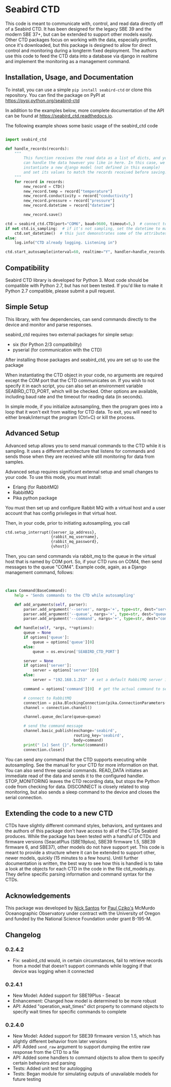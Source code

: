 # Seabird CTD
This code is meant to communicate with, control, and read data directly
off of a Seabird CTD. It has been designed for the legacy SBE 39 and the
modern SBE 37+, but can be extended to support other models easily. Other
CTD packages focus on working with the data, especially profiles, once it's downloaded, but this
package is designed to allow for direct control and monitoring during a
longterm fixed deployment. The authors use this code to feed the CTD data
into a database via django in realtime and implement the monitoring as a
management command.

## Installation, Usage, and Documentation
To install, you can use a simple `pip install seabird-ctd` or clone this
repository. You can find the package on PyPI at https://pypi.python.org/seabird-ctd

In addition to the examples below, more complete documentation of the API
can be found at https://seabird_ctd.readthedocs.io.

The following example shows some basic usage of the seabird_ctd code
```python

import seabird_ctd

def handle_records(records):
    """
        This function receives the read data as a list of dicts, and you
        can handle the data however you like in here. In this case, we
        instantiate a new django model (not defined in this example)
        and set its values to match the records received before saving.
    """
	for record in records:
		new_record = CTD()
		new_record.temp = record["temperature"]
		new_record.conductivity = record["conductivity"]
		new_record.pressure = record["pressure"]
		new_record.datetime = record["datetime"]

		new_record.save()

ctd = seabird_ctd.CTD(port="COM6", baud=9600, timeout=5,)  # connect to the device itself over pyserial
if not ctd.is_sampling:  # if it's not sampling, set the datetime to match current device, otherwise, we can't
    ctd.set_datetime()  # this just demonstrates some of the attributes it parses from the status message
else:
    log.info("CTD already logging. Listening in")

ctd.start_autosample(interval=60, realtime="Y", handler=handle_records, no_stop=True)  # start listening in to autosampling results. If it's already sampling, it can stop it, reset parameters, and start it again, or leave it alone, depending on the options you define here
```

## Compatibility
Seabird CTD library is developed for Python 3. Most code should be compatible
with Python 2.7, but has not been tested. If you'd like to make it Python 2.7
compatible, please submit a pull request.

## Simple Setup
This library, with few dependencies, can send commands directly to the device
and monitor and parse responses.

seabird_ctd requires two external packages for simple setup:
* six (for Python 2/3 compatibility)
* pyserial (for communication with the CTD)

After installing those packages and seabird_ctd, you are set up to use the package

When instantiating the CTD object in your code, no arguments are required except the
COM port that the CTD communicates on. If you wish to not specify it in each
script, you can also set an environment variable SEABIRD_CTD_PORT, which will
be checked. Other options are available, including baud rate and the timeout
for reading data (in seconds).

In simple mode, if you initialize autosampling, then the program goes into
a loop that it won't exit from waiting for CTD data. To exit, you will need
to either break/interrupt the program (Ctrl+C) or kill the process.

## Advanced Setup
Advanced setup allows you to send manual commands to the CTD while it is
sampling. It uses a different architecture that listens for commands and
sends those when they are received while still monitoring for data from
samples.

Advanced setup requires significant external setup and small changes to
your code. To use this mode, you must install:

* Erlang (for RabbitMQ)
* RabbitMQ
* Pika python package

You must then set up and configure Rabbit MQ with a virtual host and a user
account that has config privileges in that virtual host.

Then, in your code, prior to initiating autosampling, you call

```python
ctd.setup_interrupt({server_ip_address},
                    {rabbit_mq_username},
                    {rabbit_mq_password},
                    {vhost})
```

Then, you can send commands via rabbit_mq to the queue in the virtual host
that is named by COM port. So, if your CTD runs on COM4, then send messages
to the queue "COM4". Example code, again, as a Django management command,
follows:

```python


class Command(BaseCommand):
	help = 'Sends commands to the CTD while autosampling'

	def add_arguments(self, parser):
		parser.add_argument('--server', nargs='+', type=str, dest="server", default=False,)
		parser.add_argument('--queue', nargs='+', type=str, dest="queue", default=False,)
		parser.add_argument('--command', nargs='+', type=str, dest="command", default=True,)

	def handle(self, *args, **options):
		queue = None
		if options['queue']:
			queue = options['queue'][0]
		else:
			queue = os.environ['SEABIRD_CTD_PORT']

		server = None
		if options['server']:
			server = options['server'][0]
		else:
			server = "192.168.1.253"  # set a default RabbitMQ server if not specified

		command = options['command'][0]  # get the actual command to send

		# connect to RabbitMQ
		connection = pika.BlockingConnection(pika.ConnectionParameters(host=server, virtual_host="moo", credentials=PlainCredentials(local_settings.RABBITMQ_USERNAME, local_settings.RABBITMQ_PASSWORD)))
		channel = connection.channel()

		channel.queue_declare(queue=queue)

		# send the command message
		channel.basic_publish(exchange='seabird',
							  routing_key='seabird',
							  body=command)
		print(" [x] Sent {}".format(command))
		connection.close()
```

You can send any command that the CTD supports executing while autosampling.
See the manual for your CTD for more information on that. You can also send
three special commands. READ_DATA initiates an immediate read of the data
and sends it to the configured handler. STOP_MONITORING leaves the CTD
recording data, but stops the Python code from checking for data.
DISCONNECT is closely related to stop monitoring, but also sends a sleep
command to the device and closes the serial connection.

## Extending the code to a new CTD
CTDs have slightly different command styles, behaviors, and syntaxes and
the authors of this package don't have access to all of the CTDs Seabird
produces. While the package has been tested with a handful of CTDs and
firmware versions (SeacatPlus (SBE19plus), SBE39 firmware 1.5, SBE39 firmware 6,
and SBE37), other models do not have support yet. This code is meant to provide
a structure where it can be extended to support other, newer models, quickly (15 minutes to a few hours).
Until further documentation is written, the best way to see how this is handled is to take a look at
the objects for each CTD in the code in the file ctd_models.py.
They define specific parsing information and command syntax for the CTDs.

## Acknowledgements
This package was developed by [Nick Santos](https://nicksantos.com) for
[Paul Cziko's](https://paulcziko.com) McMurdo Oceanographic Observatory
under contract with the University of Oregon and funded by the National
Science Foundation under grant B-195-M.

## Changelog

### 0.2.4.2
* Fix: seabird_ctd would, in certain circumstances, fail to retrieve records from a model that doesn't support commands while logging if that device was logging when it connected

### 0.2.4.1
* New Model: Added support for SBE19Plus - Seacat
* Enhancement: Changed how model is determined to be more robust
* API: Added "operation_wait_times" dict property to command objects to specify wait times for specific commands to complete

### 0.2.4.0
* New Model: Added support for SBE39 firmware version 1.5, which has slightly different behavior from later versions
* API: Added `send_raw` argument to support dumping the entire raw response from the CTD to a file
* API: Added some handlers to command objects to allow them to specify certain behaviors and parsing
* Tests: Added unit test for autologging
* Tests: Began module for simulating outputs of unavailable models for future testing
